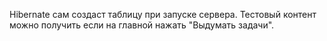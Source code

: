 Hibernate сам создаст таблицу при запуске сервера.
Тестовый контент можно получить если на главной нажать "Выдумать задачи".